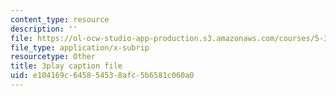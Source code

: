 ```yaml
---
content_type: resource
description: ''
file: https://ol-ocw-studio-app-production.s3.amazonaws.com/courses/5-310-laboratory-chemistry-fall-2019/e104169c645854538afc5b6581c060a0_J23egLCM2tc.vtt
file_type: application/x-subrip
resourcetype: Other
title: 3play caption file
uid: e104169c-6458-5453-8afc-5b6581c060a0
---
```

